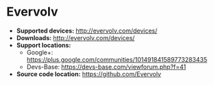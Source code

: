 # Evervolv
+ **Supported devices:** http://evervolv.com/devices/
+ **Downloads:** http://evervolv.com/devices/
+ **Support locations:**
    + Google+: https://plus.google.com/communities/101491841589773283435
    + Devs-Base: https://devs-base.com/viewforum.php?f=41
+ **Source code location:** https://github.com/Evervolv
